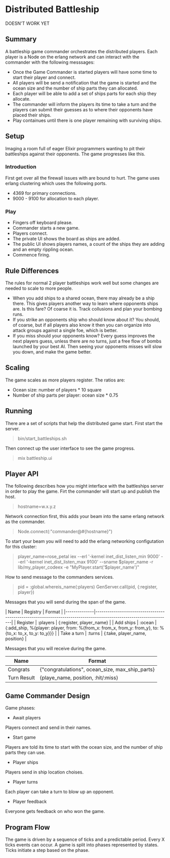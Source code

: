 # Distributed Battleship

   DOESN'T WORK YET

## Summary

A battleship game commander orchestrates the distributed players. Each player is a Node on the erlang network
and can interact with the commander with the following messsages:

* Once the Game Commander is started players will have some time to start their player and connect.
* All players will be send a notification that the game is started and the ocean size and the number of ship parts they can allocated.
* Each player will be able to add a set of ships parts for each ship they allocate.
* The commander will inform the players its time to take a turn and the players can submit their guesses as to where their opponents have placed their ships.
* Play containues until there is one player remaining with surviving ships.

## Setup

Imaging a room full of eager Elixir programmers wanting to pit their battleships against their opponents. The game progresses like this.

### Introduction

First get over all the firewall issues with are bound to hurt. The game uses erlang clustering which uses the following ports.

* 4369 for primary connections.
* 9000 - 9100 for allocation to each player.

### Play

* Fingers off keyboard please.
* Commander starts a new game.
* Players connect.
* The private UI shows the board as ships are added.
* The public UI shows players names, a count of the ships they are adding and an empty rippling ocean.
* Commence firing.

## Rule Differences

The rules for normal 2 player battleships work well but some changes are needed to scale to more people.

* When you add ships to a shared ocean, there may already be a ship there. This gives players another way to learn where opponents ships are. Is this fare? Of coarse it is. Track collusions and plan your bombing runs.
* If you strike an opponents ship who should know about it? You should, of coarse, but if all players also know it then you can organize into attack groups against a single foe, which is better.
* If you miss should your opponents know? Every guess improves the next players guess, unless there are no turns, just a free flow of bombs launched by your best AI. Then seeing your opponents misses will slow you down, and make the game better.

## Scaling

The game scales as more players register. The ratios are:

* Ocean size:                       number of players * 10 square
* Number of ship parts per player:  ocean size * 0.75

## Running

There are a set of scripts that help the distributed game start. First start the server.

  > bin/start_battleships.sh

Then connect up the user interface to see the game progress.

  > mix battleship.ui

## Player API

The following describes how you might interface with the battleships server in order to play the game. Firt the commander will start up and publish the host.

  > hostname=w.x.y.z

Network connection first, this adds your beam into the same erlang network as the commander.

  > Node.connect(:"commander@#{hostname}")

To start your beam you will need to add the erlang networking configutation for this cluster:

  > player_name=rose_petal
  > iex --erl '-kernel inet_dist_listen_min 9000' --erl '-kernel inet_dist_listen_max 9100' --sname $player_name -r lib/my_player_codeex -e "MyPlayer.start('$player_name')"

How to send message to the commanders services.

  > pid = :global.whereis_name(:players)
  > GenServer.call(pid, {:register, player})

Messages that you will send during the span of the game.

  | Name         | Registry |  Format                                                                                                |
  |--------------|-------------------------------------------------------------------------------------------------------------------|
  | Register     | :players | {:register, player_name}                                                                               |
  | Add ships    | :ocean   | {:add_ship, %{player: player, from: %{from_x: from_x, from_y: from_y}, to: %{to_x: to_x, to_y: to_y}}} |
  | Take a turn  | :turns   | {:take, player_name, position}                                                                         |

Messages that you will receive during the game.

  | Name        | Format                                                             |
  |-------------|--------------------------------------------------------------------|
  | Congrats    | {"congratulations", ocean_size, max_ship_parts}                    |
  | Turn Result | {playe_name, position, :hit/:miss}                                 |

## Game Commander Design

Game phases:

* Await players

Players connect and send in their names.

* Start game

Players are told its time to start with the ocean size, and the number of ship parts they can use.

* Player ships

Players send in ship location choises.

* Player turns

Each player can take a turn to blow up an opponent.

* Player feedback

Everyone gets feedback on who won the game.

## Program Flow

The game is driven by a sequence of ticks and a predictable period. Every X ticks events can occur.
A game is split into phases represented by states. Ticks initiate a step based on the phase.



